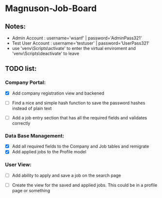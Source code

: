 # Magnuson-Job-Board

## Notes:
* Admin Account : username='wsanf' | password='AdminPass321'
* Test User Account : username='testuser' | password='UserPass321'
* use 'venv\Scripts\activate' to enter the virtual enviroment and 'venv\Scripts\deactivate' to leave


## TODO list:

### Company Portal:
- [x] Add company registration view and backened 
- [ ] Find a nice and simple hash function to save the password hashes instead of plain text
- [ ] Add a job entry section that has all the required fields and validates correctly


### Data Base Management:

- [x] Add all required fields to the Company and Job tables and remigrate
- [x] Add applied jobs to the Profile model

### User View:

- [ ] Add ability to apply and save a job on the search page
- [ ] Create the view for the saved and applied jobs. This could be in a profile page or something

